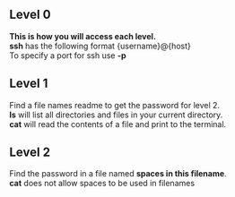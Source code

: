 ## Level 0
**This is how you will access each level.**  
**ssh** has the following format {username}@{host}  
To specify a port for ssh use **-p**  

## Level 1
Find a file names readme to get the password for level 2.  
**ls** will list all directories and files in your current directory.  
**cat** will read the contents of a file and print to the terminal.  

## Level 2
Find the password in a file named **spaces in this filename**.  
**cat** does not allow spaces to be used in filenames  
